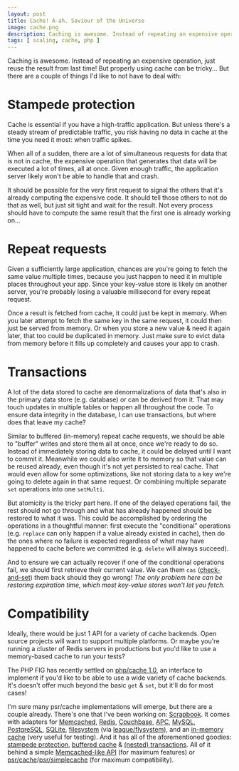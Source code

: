 ```yaml
---
layout: post
title: Cache! A-ah. Saviour of the Universe
image: cache.png
description: Caching is awesome. Instead of repeating an expensive operation, just reuse the result from last time! But properly using cache can be tricky... But there are a couple of things I'd like to not have to deal with. Stampede protection, repeat requests, transactions and compatibility.
tags: [ scaling, cache, php ]
---
```


Caching is awesome. Instead of repeating an expensive operation, just reuse the
result from last time! But properly using cache can be tricky... But there are a
couple of things I'd like to not have to deal with:

<!-- more -->

# Stampede protection

Cache is essential if you have a high-traffic application. But unless there's a
steady stream of predictable traffic, you risk having no data in cache at the
time you need it most: when traffic spikes.

When all of a sudden, there are a lot of simultaneous requests for data that is
not in cache, the expensive operation that generates that data will be executed
a lot of times, all at once. Given enough traffic, the application server likely
won't be able to handle that and crash.

It should be possible for the very first request to signal the others that it's
already computing the expensive code. It should tell those others to not do that
as well, but just sit tight and wait for the result. Not every process should
have to compute the same result that the first one is already working on...

# Repeat requests

Given a sufficiently large application, chances are you're going to fetch the
same value multiple times, because you just happen to need it in multiple places
throughout your app. Since your key-value store is likely on another server,
you're probably losing a valuable millisecond for every repeat request.

Once a result is fetched from cache, it could just be kept in memory. When you
later attempt to fetch the same key in the same request, it could then just be
served from memory. Or when you store a new value & need it again later, that
too could be duplicated in memory. Just make sure to evict data from memory
before it fills up completely and causes your app to crash.

<!-- ads -->

# Transactions

A lot of the data stored to cache are denormalizations of data that's also in
the primary data store (e.g. database) or can be derived from it. That may touch
updates in multiple tables or happen all throughout the code. To ensure data
integrity in the database, I can use transactions, but where does that leave my
cache?

Similar to buffered (in-memory) repeat cache requests, we should be able to
"buffer" writes and store them all at once, once we're ready to do so. Instead
of immediately storing data to cache, it could be delayed until I want to commit
it. Meanwhile we could also write it to memory so that value can be reused
already, even though it's not yet persisted to real cache. That would even allow
for some optimizations, like not storing data to a key we're going to delete
again in that same request. Or combining multiple separate `set` operations into
one `setMulti`.

But atomicity is the tricky part here. If one of the delayed operations fail,
the rest should not go through and what has already happened should be restored
to what it was. This could be accomplished by ordering the operations in a
thoughtful manner: first execute the "conditional" operations (e.g. `replace`
can only happen if a value already existed in cache), then do the ones where no
failure is expected regardless of what may have happened to cache before we
committed (e.g. `delete` will always succeed).

And to ensure we can actually recover if one of the conditional operations fail,
we should first retrieve their current value. We can them `cas`
([check-and-set](https://en.wikipedia.org/wiki/Compare-and-swap)) them back
should they go wrong! *The only problem here can be restoring expiration time,
which most key-value stores won't let you fetch.*

# Compatibility

Ideally, there would be just 1 API for a variety of cache backends. Open source
projects will want to support multiple platforms. Or maybe you're running a
cluster of Redis servers in productions but you'd like to use a memory-based
cache to run your tests?

The PHP FIG has recently settled on [php/cache 1.0](https://www.php-fig.org/psr/psr-6/),
an interface to implement if you'd like to be able to use a wide variety of
cache backends. It's doesn't offer much beyond the basic `get` & `set`, but
it'll do for most cases!

I'm sure many psr/cache implementations will emerge, but there are a couple
already. There's one that I've been working on: [Scrapbook](https://www.scrapbook.cash/).
It comes with adapters for [Memcached](https://www.scrapbook.cash/adapters/memcached),
[Redis](https://www.scrapbook.cash/adapters/redis),
[Couchbase](https://www.scrapbook.cash/adapters/couchbase),
[APC](https://www.scrapbook.cash/adapters/apc),
[MySQL](https://www.scrapbook.cash/adapters/mysql),
[PostgreSQL](https://www.scrapbook.cash/adapters/postgresql),
[SQLite](https://www.scrapbook.cash/adapters/sqlite),
[filesystem](https://www.scrapbook.cash/adapters/flysystem) (via [league/flysystem](https://flysystem.thephpleague.com/)),
and an [in-memory cache](https://www.scrapbook.cash/adapters/memory) (very
useful for testing). And it has all of the aforementioned goodies:
[stampede protection](https://www.scrapbook.cash/extras/stampede-protector),
[buffered cache](https://www.scrapbook.cash/extras/buffered-cache) &
[(nested) transactions](https://www.scrapbook.cash/extras/transactional-cache).
All of it behind a simple [Memcached-like API](https://www.scrapbook.cash/interfaces/key-value-store)
(for maximum features) or [psr/cache](https://www.scrapbook.cash/interfaces/psr-cache)/[psr/simplecache](https://www.scrapbook.cash/interfaces/psr-simplecache)
(for maximum compatibility).

